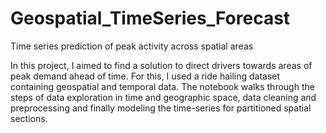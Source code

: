 # Geospatial_TimeSeries_Forecast
Time series prediction of peak activity across spatial areas

In this project, I aimed to find a solution to direct drivers towards areas of peak demand ahead of time. For this, I used a ride hailing dataset containing geospatial and temporal data. The notebook walks through the steps of data exploration in time and geographic space, data cleaning and preprocessing and finally modeling the time-series for partitioned spatial sections.
